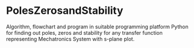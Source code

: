# PolesZerosandStability
 Algorithm, flowchart and program in suitable programming platform Python for finding out poles, zeros and stability for any transfer function representing Mechatronics System with s-plane plot. 
